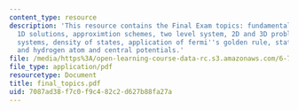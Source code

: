 ```yaml
---
content_type: resource
description: 'This resource contains the Final Exam topics: fundamentals of quantum,
  1D solutions, approximtion schemes, two level system, 2D and 3D problems, coupled
  systems, density of states, application of fermi''s golden rule, statistical mechanics
  and hydrogen atom and central potentials.'
file: /media/https%3A/open-learning-course-data-rc.s3.amazonaws.com/6-728-applied-quantum-and-statistical-physics-fall-2006/7087ad38f7c0f9c482c2d627b88fa27a_final_topics.pdf
file_type: application/pdf
resourcetype: Document
title: final_topics.pdf
uid: 7087ad38-f7c0-f9c4-82c2-d627b88fa27a
---
```

